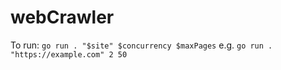 # webCrawler
To run: `go run . "$site" $concurrency $maxPages` e.g. `go run . "https://example.com" 2 50`
